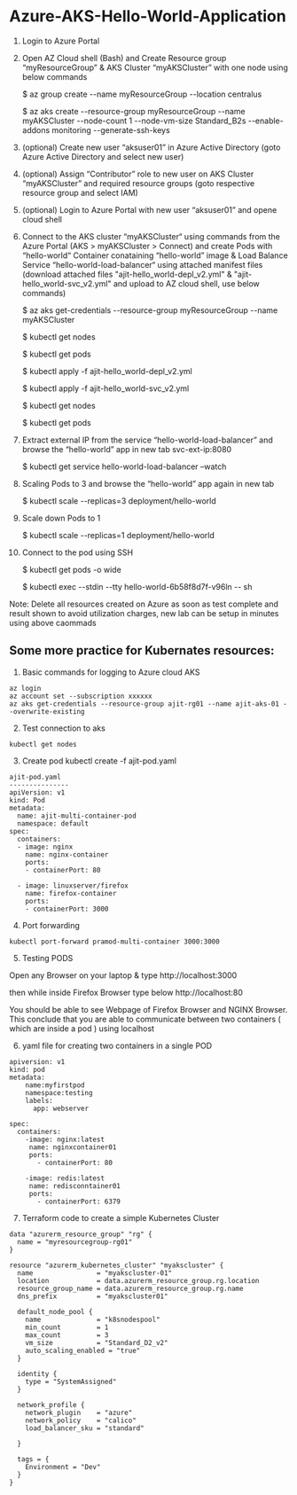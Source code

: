 # Azure-AKS-Hello-World-Application


1. Login to Azure Portal

2. Open AZ Cloud shell (Bash) and Create Resource group “myResourceGroup” & AKS Cluster “myAKSCluster” with one node using below commands

    $ az group create --name myResourceGroup --location centralus

    $ az aks create --resource-group myResourceGroup --name myAKSCluster --node-count 1 --node-vm-size Standard_B2s --enable-addons monitoring --generate-ssh-keys

3. (optional) Create new user “aksuser01” in Azure Active Directory (goto Azure Active Directory and select new user)

4. (optional) Assign “Contributor” role to new user on AKS Cluster “myAKSCluster” and required resource groups (goto respective resource group and select IAM)

5. (optional) Login to Azure Portal with new user “aksuser01” and opene cloud shell

6. Connect to the AKS cluster “myAKSCluster“ using commands from the Azure Portal (AKS > myAKSCluster > Connect) and create Pods with “hello-world“ Container conataining “hello-world” image & Load Balance Service “hello-world-load-balancer“ using attached manifest files (download attached files "ajit-hello_world-depl_v2.yml" & "ajit-hello_world-svc_v2.yml" and upload to AZ cloud shell, use below commands)

    $ az aks get-credentials --resource-group myResourceGroup --name myAKSCluster

    $ kubectl get nodes

    $ kubectl get pods

    $ kubectl apply -f ajit-hello_world-depl_v2.yml

    $ kubectl apply -f ajit-hello_world-svc_v2.yml

    $ kubectl get nodes

    $ kubectl get pods

7. Extract external IP from the service “hello-world-load-balancer” and browse the “hello-world” app in new tab svc-ext-ip:8080

    $ kubectl get service hello-world-load-balancer –watch

8. Scaling Pods to 3 and browse the “hello-world” app again in new tab

    $ kubectl scale --replicas=3 deployment/hello-world

9. Scale down Pods to 1

    $ kubectl scale --replicas=1 deployment/hello-world

10. Connect to the pod using SSH

    $ kubectl get pods -o wide

    $ kubectl exec --stdin --tty hello-world-6b58f8d7f-v96ln -- sh

Note: Delete all resources created on Azure as soon as test complete and result shown to avoid utilization charges, new lab can be setup in minutes using above caommads

##    Some more practice for Kubernates resources: 

1. Basic commands for logging to Azure cloud AKS
```  
az login
az account set --subscription xxxxxx
az aks get-credentials --resource-group ajit-rg01 --name ajit-aks-01 --overwrite-existing
```  
2. Test connection to aks
```  
kubectl get nodes
```  
3. Create pod
kubectl create -f ajit-pod.yaml
```  
ajit-pod.yaml
---------------  
apiVersion: v1
kind: Pod
metadata:
  name: ajit-multi-container-pod
  namespace: default
spec: 
  containers:
  - image: nginx
    name: nginx-container
    ports:
    - containerPort: 80

  - image: linuxserver/firefox
    name: firefox-container
    ports:
    - containerPort: 3000
```  

4. Port forwarding
```  
kubectl port-forward pramod-multi-container 3000:3000
```

5. Testing PODS

Open any Browser on your laptop & type http://localhost:3000 

then while inside Firefox Browser type below http://localhost:80

You should be able to see Webpage of Firefox Browser and NGINX Browser. This conclude that you are able to communicate between two containers ( which are inside a pod ) using localhost


6. yaml file for creating two containers in a single POD

```
apiversion: v1
kind: pod
metadata:
    name:myfirstpod
    namespace:testing
    labels:
      app: webserver

spec:
  containers:
    -image: nginx:latest
     name: nginxcontainer01
     ports:
       - containerPort: 80

    -image: redis:latest
     name: redisconntainer01
     ports:
       - containerPort: 6379
```

7. Terraform code to create a simple  Kubernetes Cluster 

```
data "azurerm_resource_group" "rg" {
  name = "myresourcegroup-rg01"
}

resource "azurerm_kubernetes_cluster" "myakscluster" {
  name                = "myakscluster-01"
  location            = data.azurerm_resource_group.rg.location
  resource_group_name = data.azurerm_resource_group.rg.name
  dns_prefix          = "myakscluster01"

  default_node_pool {
    name              = "k8snodespool"
    min_count         = 1
    max_count         = 3
    vm_size           = "Standard_D2_v2"
    auto_scaling_enabled = "true"
  }

  identity {
    type = "SystemAssigned"
  }

  network_profile {
    network_plugin    = "azure"
    network_policy    = "calico"
    load_balancer_sku = "standard"
    
  }

  tags = {
    Environment = "Dev"
  }
}
```       
